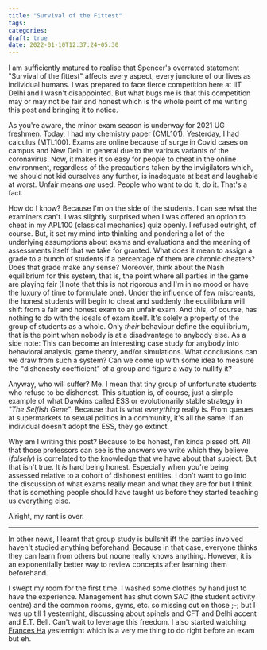 ```yaml
---
title: "Survival of the Fittest"
tags:
categories: 
draft: true
date: 2022-01-10T12:37:24+05:30
---
```


I am sufficiently matured to realise that Spencer's overrated statement "Survival of the fittest" affects every aspect, every juncture of our lives as individual humans. I was prepared to face fierce competition here at IIT Delhi and I wasn't disappointed. But what bugs me is that this competition may or may not be fair and honest which is the whole point of me writing this post and bringing it to notice.   

As you're aware, the minor exam season is underway for 2021 UG freshmen. Today, I had my chemistry paper (CML101). Yesterday, I had calculus (MTL100). Exams are online because of surge in Covid cases on campus and New Delhi in general due to the various variants of the coronavirus. Now, it makes it so easy for people to cheat in the online environment, regardless of the precautions taken by the invigilators which, we should not kid ourselves any further, is inadequate at best and laughable at worst. Unfair means _are_ used. People who want to do it, do it. That's a fact.   

How do I know? Because I'm on the side of the students. I can see what the examiners can't. I was slightly surprised when I was offered an option to cheat in my APL100 (classical mechanics) quiz openly. I refused outright, of course. But, it set my mind into thinking and pondering a lot of the underlying assumptions about exams and evaluations and the meaning of assessments itself that we take for granted. What does it mean to assign a grade to a bunch of students if a percentage of them are chronic cheaters? Does that grade make any sense? Moreover, think about the Nash equilibrium for this system, that is, the point where all parties in the game are playing fair (I note that this is not rigorous and I'm in no mood or have the luxury of time to formulate one). Under the influence of few miscreants, the honest students will begin to cheat and suddenly the equilibrium will shift from a fair and honest exam to an unfair exam. And this, of course, has nothing to do with the ideals of exam itself. It's solely a property of the group of students as a whole. Only _their_ behaviour define the equilibrium, that is the point when nobody is at a disadvantage to anybody else. As a side note: This can become an interesting case study for anybody into behavioral analysis, game theory, and/or simulations. What conclusions can we draw from such a system? Can we come up with some idea to measure the "dishonesty coefficient" of a group and figure a way to nullify it?         

Anyway, who will suffer? Me. I mean that tiny group of unfortunate students who refuse to be dishonest. This situation is, of course, just a simple example of what Dawkins called ESS or evolutionarily stable strategy in _"The Selfish Gene"_. Because that is what _everything_ really is. From queues at supermarkets to sexual politics in a community, it's all the same. If an individual doesn't adopt the ESS, they go extinct.    

Why am I writing this post? Because to be honest, I'm kinda pissed off. All that those professors can see is the answers we write which they believe (_falsely_) is correlated to the knowledge that we have about that subject. But that isn't true. It _is_ hard being honest. Especially when you're being assessed relative to a cohort of dishonest entities. I don't want to go into the discussion of what exams really mean and what they are for but I think that is something people should have taught us before they started teaching us everything else. 

Alright, my rant is over.  

---

In other news, I learnt that group study is bullshit iff the parties involved haven't studied anything beforehand. Because in that case, everyone thinks they can learn from others but noone really knows anything. However, it is an exponentially better way to review concepts after learning them beforehand.   

I swept my room for the first time. I washed some clothes by hand just to have the experience. Management has shut down SAC (the student activity centre) and the common rooms, gyms, etc. so missing out on those ;-; but I was up till 1 yesternight, discussing about spinels and CFT and Delhi accent and E.T. Bell. Can't wait to leverage this freedom. I also started watching [Frances Ha][0] yesternight which is a very me thing to do right before an exam but eh.   

[0]: https://www.imdb.com/title/tt2347569/